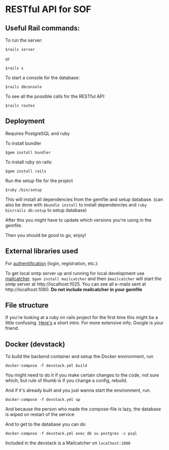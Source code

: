 # RESTful API for SOF

## Useful Rail commands:

To run the server:
```
$rails server
```
or
```
$rails s
```

To start a console for the database:
```
$rails dbconsole
```

To see all the possible calls for the RESTful API:
```
$rails routes
```

## Deployment
Requires PostgreSQL and ruby

To install bundler
```
$gem install bundler
```

To install ruby on rails:
```
$gem install rails
```

Run the setup file for the project
```
$ruby /bin/setup
```

This will install all dependencies from the gemfile and setup database.
(can also be done with ```$bundle install``` to install dependencies and ```ruby bin/rails db:setup``` to setup database)

After this you _might_ have to update which versions you're using in the gemfile.

Then you should be good to go, enjoy!

## External libraries used

For [authentification](https://github.com/lynndylanhurley/devise_token_auth) (login, registration, etc.):

To get local smtp server up and running for local development use [mailcatcher](https://mailcatcher.me/).
```$gem install mailcatcher``` and then ```$mailcatcher``` will start the smtp server at http://localhost:1025. You can see all e-mails sent at http://localhost:1080.
**Do not include mailcatcher in your gemfile**

## File structure
If you're looking at a ruby on rails project for the first time this might be a
little confusing. [Here's](https://www.javatpoint.com/ruby-on-rails-directory-structure) a short intro.
For more extensive info; Google is your friend.

## Docker (devstack)
To build the backend container and setup the Docker environment, run
```
docker-compose -f devstack.yml build
```
You might need to do it if you make certain changes to the code, 
not sure which, but rule of thumb is if you change a config, rebuild.

And if it's already built and you just wanna start the environment, run
```
docker-compose -f devstack.yml up
```

And because the person who made the compose-file is lazy, the database
is wiped on restart of the service

And to get to the database you can do
```
docker-compose -f devstack.yml exec db su postgres -c psql
```

Included in the devstack is a Mailcatcher on ```localhost:1080```

